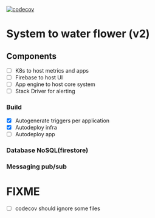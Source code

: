 [![codecov](https://codecov.io/gh/n0npax/flowers/branch/master/graph/badge.svg)](https://codecov.io/gh/n0npax/flowers)

# System to water flower (v2)

## Components
* [ ] K8s to host metrics and apps
* [ ] Firebase to host UI
* [ ] App engine to host core system
* [ ] Stack Driver for alerting

### Build
* [x] Autogenerate triggers per application
* [x] Autodeploy infra
* [ ] Autodeploy app

### Database NoSQL(firestore)

### Messaging pub/sub

# FIXME
* [ ] codecov should ignore some files
